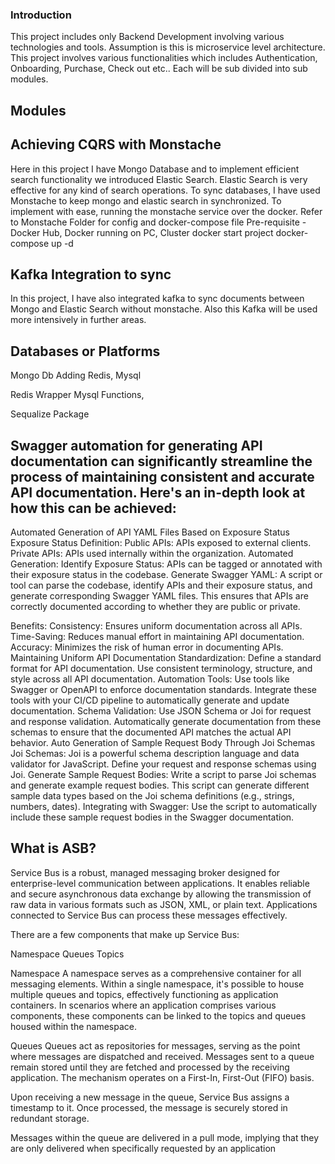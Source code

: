 ### Introduction 

This project includes only Backend Development involving various technologies and tools. Assumption is this is microservice level architecture. 
This project involves various functionalities which includes Authentication, Onboarding, Purchase, Check out etc..
Each will be sub divided into sub modules. 

## Modules 


## Achieving CQRS with Monstache
Here in this project I have Mongo Database and to implement efficient search functionality we introduced Elastic Search. 
Elastic Search is very effective for any kind of search operations. 
To sync databases, I have used Monstache to keep mongo and elastic search in synchronized. 
To implement with ease, running the monstache service over the docker. Refer to Monstache Folder for config and docker-compose file
Pre-requisite - Docker Hub, Docker running on PC, Cluster 
docker start project
docker-compose up -d


## Kafka Integration to sync 
In this project, I have also integrated kafka to sync documents between Mongo and Elastic Search without monstache. Also this Kafka will be used more intensively in further areas. 

## Databases or Platforms 
Mongo Db 
Adding Redis, Mysql 

Redis Wrapper
Mysql Functions, 

Sequalize Package

## Swagger automation for generating API documentation can significantly streamline the process of maintaining consistent and accurate API documentation. Here's an in-depth look at how this can be achieved:

Automated Generation of API YAML Files Based on Exposure Status
Exposure Status Definition:
        Public APIs: APIs exposed to external clients.
        Private APIs: APIs used internally within the organization.
Automated Generation:
Identify Exposure Status: APIs can be tagged or annotated with their exposure status in the codebase.
Generate Swagger YAML: A script or tool can parse the codebase, identify APIs and their exposure status, and generate corresponding Swagger YAML files. This ensures that APIs are correctly documented according to whether they are public or private.

Benefits:
    Consistency: Ensures uniform documentation across all APIs.
    Time-Saving: Reduces manual effort in maintaining API documentation.
    Accuracy: Minimizes the risk of human error in documenting APIs.
    Maintaining Uniform API Documentation
Standardization:
    Define a standard format for API documentation.
    Use consistent terminology, structure, and style across all API documentation.
Automation Tools:
    Use tools like Swagger or OpenAPI to enforce documentation standards.
    Integrate these tools with your CI/CD pipeline to automatically generate and update documentation.
Schema Validation:
    Use JSON Schema or Joi for request and response validation.
    Automatically generate documentation from these schemas to ensure that the documented API matches the actual API behavior.
    Auto Generation of Sample Request Body Through Joi Schemas
Joi Schemas:
    Joi is a powerful schema description language and data validator for JavaScript.
    Define your request and response schemas using Joi.
Generate Sample Request Bodies:
Write a script to parse Joi schemas and generate example request bodies.
This script can generate different sample data types based on the Joi schema definitions (e.g., strings, numbers, dates).
Integrating with Swagger:
Use the script to automatically include these sample request bodies in the Swagger documentation.


## What is ASB?
Service Bus is a robust, managed messaging broker designed for enterprise-level communication between applications. It enables reliable and secure asynchronous data exchange by allowing the transmission of raw data in various formats such as JSON, XML, or plain text. Applications connected to Service Bus can process these messages effectively.

There are a few components that make up Service Bus:

Namespace
Queues
Topics

Namespace
A namespace serves as a comprehensive container for all messaging elements. Within a single namespace, it's possible to house multiple queues and topics, effectively functioning as application containers. In scenarios where an application comprises various components, these components can be linked to the topics and queues housed within the namespace.


Queues
Queues act as repositories for messages, serving as the point where messages are dispatched and received. Messages sent to a queue remain stored until they are fetched and processed by the receiving application. The mechanism operates on a First-In, First-Out (FIFO) basis.

Upon receiving a new message in the queue, Service Bus assigns a timestamp to it. Once processed, the message is securely stored in redundant storage.

Messages within the queue are delivered in a pull mode, implying that they are only delivered when specifically requested by an application